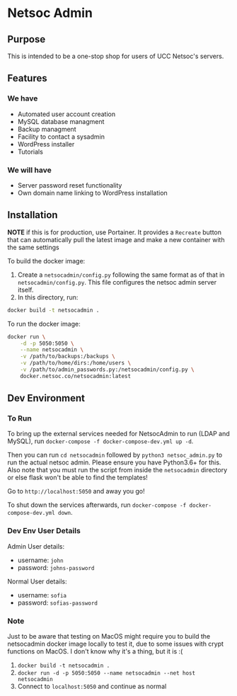# Netsoc Admin

## Purpose

This is intended to be a one-stop shop for users of UCC Netsoc's servers.

## Features

### We have

* Automated user account creation
* MySQL database managment
* Backup managment
* Facility to contact a sysadmin
* WordPress installer
* Tutorials

### We will have

* Server password reset functionality
* Own domain name linking to WordPress installation

## Installation

**NOTE** if this is for production, use Portainer. It provides a `Recreate` button that can automatically pull the latest image and make a new container with the same settings

To build the docker image:

1. Create a `netsocadmin/config.py` following the same format as of that in `netsocadmin/config.py`. This file configures the netsoc admin server itself.
2. In this directory, run:

```bash
docker build -t netsocadmin .
```

To run the docker image:

```bash
docker run \
    -d -p 5050:5050 \
    --name netsocadmin \
    -v /path/to/backups:/backups \
    -v /path/to/home/dirs:/home/users \
    -v /path/to/admin_passwords.py:/netsocadmin/config.py \
    docker.netsoc.co/netsocadmin:latest
```

## Dev Environment

### To Run

To bring up the external services needed for NetsocAdmin to run (LDAP and MySQL), run `docker-compose -f docker-compose-dev.yml up -d`.

Then you can run `cd netsocadmin` followed by `python3 netsoc_admin.py` to run the actual netsoc admin.
Please ensure you have Python3.6+ for this.
Also note that you must run the script from inside the `netsocadmin` directory or else flask won't be able to find the templates!

Go to `http://localhost:5050` and away you go!

To shut down the services afterwards, run `docker-compose -f docker-compose-dev.yml down`.

### Dev Env User Details
Admin User details:

* username: `john`
* password: `johns-password`

Normal User details:

* username: `sofia`
* password: `sofias-password`

### Note
Just to be aware that testing on MacOS might require you to build the netsocadmin docker image locally to test it, due to some issues with crypt functions on MacOS.
I don't know why it's a thing, but it is :(

1. `docker build -t netsocadmin .`
2. `docker run -d -p 5050:5050 --name netsocadmin --net host netsocadmin`
3. Connect to `localhost:5050` and continue as normal
